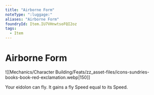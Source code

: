```yaml
---
title: "Airborne Form"
noteType: ":luggage:"
aliases: "Airborne Form"
foundryId: Item.IU7VHnwtsoFQI2oz
tags:
  - Item
---
```


# Airborne Form
![[Mechanics/Character Building/Feats/zz_asset-files/icons-sundries-books-book-red-exclamation.webp|150]]

Your eidolon can fly. It gains a fly Speed equal to its Speed.
